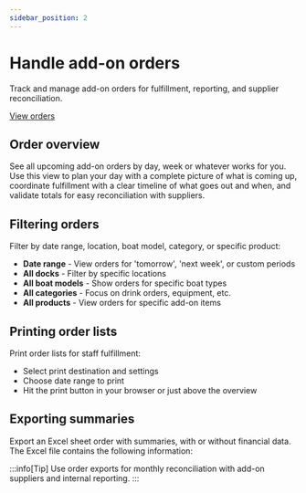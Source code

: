 ```yaml
---
sidebar_position: 2
---
```


# Handle add-on orders

Track and manage add-on orders for fulfillment, reporting, and supplier reconciliation.

<div class="button-container">
  <a href="https://dashboard.letsbook.app/orders" class="button button--primary" target="_blank" rel="noopener noreferrer">View orders</a>
</div>

## Order overview

See all upcoming add-on orders by day, week or whatever works for you. Use this view to plan your day with a complete picture of what is coming up, coordinate fulfillment with a clear timeline of what goes out and when, and validate totals for easy reconciliation with suppliers.

## Filtering orders

Filter by date range, location, boat model, category, or specific product:

- **Date range** - View orders for 'tomorrow', 'next week', or custom periods
- **All docks** - Filter by specific locations
- **All boat models** - Show orders for specific boat types
- **All categories** - Focus on drink orders, equipment, etc.
- **All products** - View orders for specific add-on items

## Printing order lists

Print order lists for staff fulfillment:

- Select print destination and settings
- Choose date range to print
- Hit the print button in your browser or just above the overview

## Exporting summaries

Export an Excel sheet order with summaries, with or without financial data. The Excel file contains the following information:

:::info[Tip]
Use order exports for monthly reconciliation with add-on suppliers and internal reporting.
:::
